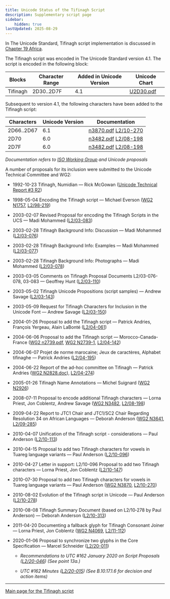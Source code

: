 ```yaml
---
title: Unicode Status of the Tifinagh Script
description: Supplementary script page
sidebar:
    hidden: true
lastUpdated: 2025-08-29
---
```


In The Unicode Standard, Tifinagh script implementation is discussed in [Chapter 19 Africa](http://www.unicode.org/versions/latest/ch19.pdf).

[comment]: # (end of intro)

[comment]: # (start of blocks)

The Tifinagh script was encoded in The Unicode Standard version 4.1. The script is encoded in the following block:

| Blocks | Character Range | Added in Unicode Version | Unicode Chart |
| ------ | --------------- | ------------------------ | ------------- |
| Tifinagh | 2D30..2D7F | 4.1 | [U2D30.pdf](http://www.unicode.org/charts/PDF/U2D30.pdf) |

[comment]: # (end of blocks)

[comment]: # (start of chars)

Subsequent to version 4.1, the following characters have been added to the Tifinagh script:

| Characters | Unicode Version | Documentation |
| ---------- | --------------- | ------------- |
| 2D66..2D67 | 6.1 | [n3870.pdf](https://www.unicode.org/wg2/docs/n3870.pdf) [L2/10-270](http://www.unicode.org/cgi-bin/GetMatchingDocs.pl?L2/10-270) |
| 2D70 | 6.0 | [n3482.pdf](https://www.unicode.org/wg2/docs/n3482.pdf) [L2/08-198](http://www.unicode.org/cgi-bin/GetMatchingDocs.pl?L2/08-198) |
| 2D7F | 6.0 | [n3482.pdf](https://www.unicode.org/wg2/docs/n3482.pdf) [L2/08-198](http://www.unicode.org/cgi-bin/GetMatchingDocs.pl?L2/08-198) |

_Documentation refers to [ISO Working Group](https://www.unicode.org/wg2/) and Unicode proposals_

[comment]: # (end of chars)

[comment]: # (start of rest)

A number of proposals for its inclusion were submitted to the Unicode Technical Committee and WG2:

- 1992-10-23 Tifinagh, Numidian — Rick McGowan ([Unicode Technical Report #3 R2](http://www.unicode.org/reports/tr3-2/))

- 1998-05-04 Encoding the Tifinagh script — Michael Everson ([WG2 N1757](https://www.unicode.org/wg2/docs/n1757.pdf), [L2/98-219](http://www.unicode.org/cgi-bin/GetMatchingDocs.pl?L2/98-219))

- 2003-02-07 Revised Proposal for encoding the Tifinagh Scripts in the UCS — Madi Mohammed ([L2/03-083](http://www.unicode.org/cgi-bin/GetMatchingDocs.pl?L2/03-083))

- 2003-02-28 Tifinagh Background Info: Discussion — Madi Mohammed ([L2/03-076](http://www.unicode.org/cgi-bin/GetMatchingDocs.pl?L2/03-076))

- 2003-02-28 Tifinagh Background Info: Examples — Madi Mohammed ([L2/03-077](http://www.unicode.org/cgi-bin/GetMatchingDocs.pl?L2/03-077))

- 2003-02-28 Tifinagh Background Info: Photographs — Madi Mohammed ([L2/03-078](http://www.unicode.org/cgi-bin/GetMatchingDocs.pl?L2/03-078))

- 2003-03-05 Comments on Tifinagh Proposal Documents L2/03-076-078, 03-083 — Geoffrey Hunt ([L2/03-110](http://www.unicode.org/cgi-bin/GetMatchingDocs.pl?L2/03-110))

- 2003-05-02 Tifinagh Unicode Propositions (script samples) — Andrew Savage ([L2/03-143](http://www.unicode.org/cgi-bin/GetMatchingDocs.pl?L2/03-143))

- 2003-05-09 Request for Tifinagh Characters for Inclusion in the Unicode Font — Andrew Savage ([L2/03-150](http://www.unicode.org/cgi-bin/GetMatchingDocs.pl?L2/03-150))

- 2004-01-26 Proposal to add the Tifinagh script — Patrick Andries, François Yergeau, Alain LaBonté ([L2/04-061](http://www.unicode.org/cgi-bin/GetMatchingDocs.pl?L2/04-061))

- 2004-06-06 Proposal to add the Tifinagh script — Morocco-Canada-France ([WG2 n2739.pdf](https://www.unicode.org/wg2/docs/n2739.pdf), [WG2 N2739-1](https://www.unicode.org/wg2/docs/n2739-1.pdf), [L2/04-142](http://www.unicode.org/cgi-bin/GetMatchingDocs.pl?L2/04-142))

- 2004-06-07 Projet de norme marocaine; Jeux de caractères, Alphabet tifinaghe — Patrick Andries ([L2/04-195](http://www.unicode.org/cgi-bin/GetMatchingDocs.pl?L2/04-195))

- 2004-06-22 Report of the ad-hoc committee on Tifinagh — Patrick Andries ([WG2 N2828.doc](ftp://std.dkuug.dk/jtc1/SC2/wg2/docs/n2828.doc)), [L2/04-274](http://www.unicode.org/cgi-bin/GetMatchingDocs.pl?L2/04-274))

- 2005-01-26 Tifinagh Name Annotations — Michel Suignard ([WG2 N2926](https://www.unicode.org/wg2/docs/n2926.pdf))

- 2008-07-11 Proposal to encode additional Tifinagh characters — Lorna Priest, Jon Coblentz, Andrew Savage ([WG2 N3482](https://www.unicode.org/wg2/docs/n3482.pdf), [L2/08-198](http://www.unicode.org/cgi-bin/GetMatchingDocs.pl?L2/08-198))

- 2009-04-22 Report to JTC1 Chair and JTC1/SC2 Chair Regarding Resolution 34 on African Languages — Deborah Anderson        ([WG2 N3641](https://www.unicode.org/wg2/docs/n3641.pdf), [L2/09-285](http://www.unicode.org/cgi-bin/GetMatchingDocs.pl?L2/09-285))

- 2010-04-07 Unification of the Tifinagh script - considerations — Paul Anderson ([L2/10-113](http://www.unicode.org/cgi-bin/GetMatchingDocs.pl?L2/10-113))

- 2010-04-15 Proposal to add two Tifinagh characters for vowels in Tuareg language variants — Paul Anderson ([L2/10-096](http://www.unicode.org/cgi-bin/GetMatchingDocs.pl?L2/10-096))

- 2010-04-27 Letter in support: L2/10-096 Proposal to add two Tifinagh characters — Lorna Priest, Jon Coblentz ([L2/10-147](http://www.unicode.org/cgi-bin/GetMatchingDocs.pl?L2/10-147))

- 2010-07-30 Proposal to add two Tifinagh characters for vowels in Tuareg language variants — Paul Anderson ([WG2 N3870](https://www.unicode.org/wg2/docs/n3870.pdf), [L2/10-270](http://www.unicode.org/cgi-bin/GetMatchingDocs.pl?L2/10-270))

- 2010-08-02 Evolution of the Tifinagh script in Unicode — Paul Anderson ([L2/10-278](http://www.unicode.org/cgi-bin/GetMatchingDocs.pl?L2/10-278))

- 2010-08-08 Tifinagh Summary Document (based on L2/10‐278 by Paul Anderson) — Deborah Anderson ([L2/10-313](http://www.unicode.org/cgi-bin/GetMatchingDocs.pl?L2/10-313))

- 2011-04-20 Documenting a fallback glyph for Tifinagh Consonant Joiner — Lorna Priest, Jon Coblentz ([WG2 N4069](https://www.unicode.org/wg2/docs/n4069.pdf), [L2/11-112](http://www.unicode.org/cgi-bin/GetMatchingDocs.pl?L2/11-112))

- 2020-01-06 Proposal to synchronize two glyphs in the Core Specification — Marcel Schneider ([L2/20-011](http://www.unicode.org/cgi-bin/GetMatchingDocs.pl?L2/20-011))

  - _Recommendations to UTC #162 January 2020 on Script Proposals ([L2/20-046](http://www.unicode.org/L2/L2020/20046-script-adhoc-rept.pdf)) (See point 13a.)_

  - _UTC #162 Minutes ([L2/20-015](http://www.unicode.org/L2/L2020/20015.htm)) (See B.10.17.1.6 for decision and action items)_



<hr/>

[Main page for the Tifinagh script](/scrlang/scripts/tfng)

